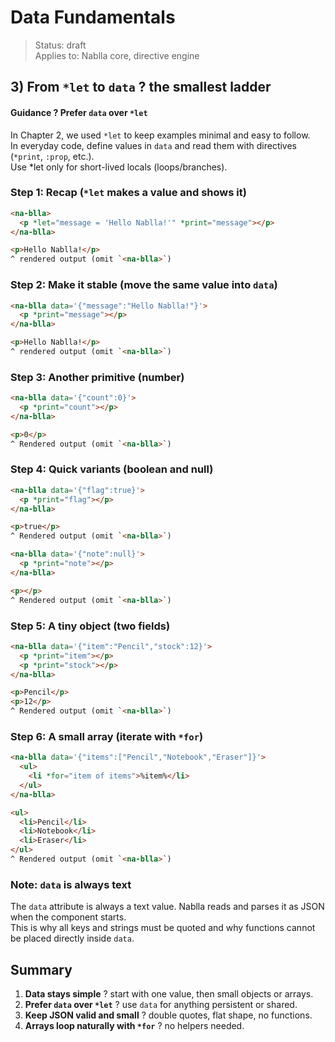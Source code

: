 # Data Fundamentals

> Status: draft  
> Applies to: Nablla core, directive engine

## 3) From `*let` to `data` ? the smallest ladder

#### Guidance ? Prefer `data` over `*let`

In Chapter 2, we used `*let` to keep examples minimal and easy to follow.  
In everyday code, define values in `data` and read them with directives (`*print`, `:prop`, etc.).  
Use *let only for short-lived locals (loops/branches).

### Step 1: Recap (`*let` makes a value and shows it)

```html
<na-blla>
  <p *let="message = 'Hello Nablla!'" *print="message"></p>
</na-blla>

<p>Hello Nablla!</p>
^ rendered output (omit `<na-blla>`)

```

### Step 2: Make it stable (move the same value into `data`)

```html
<na-blla data='{"message":"Hello Nablla!"}'>
  <p *print="message"></p>
</na-blla>

<p>Hello Nablla!</p>
^ rendered output (omit `<na-blla>`)
```

### Step 3: Another primitive (number)

```html
<na-blla data='{"count":0}'>
  <p *print="count"></p>
</na-blla>

<p>0</p>
^ Rendered output (omit `<na-blla>`)
```

### Step 4: Quick variants (boolean and null)

```html
<na-blla data='{"flag":true}'>
  <p *print="flag"></p>
</na-blla>

<p>true</p>
^ Rendered output (omit `<na-blla>`)
```

```html
<na-blla data='{"note":null}'>
  <p *print="note"></p>
</na-blla>

<p></p>
^ Rendered output (omit `<na-blla>`)
```

### Step 5: A tiny object (two fields)

```html
<na-blla data='{"item":"Pencil","stock":12}'>
  <p *print="item"></p>
  <p *print="stock"></p>
</na-blla>

<p>Pencil</p>
<p>12</p>
^ Rendered output (omit `<na-blla>`)
```

### Step 6: A small array (iterate with `*for`)

```html
<na-blla data='{"items":["Pencil","Notebook","Eraser"]}'>
  <ul>
    <li *for="item of items">%item%</li>
  </ul>
</na-blla>

<ul>
  <li>Pencil</li>
  <li>Notebook</li>
  <li>Eraser</li>
</ul>
^ Rendered output (omit `<na-blla>`)
```

### Note: `data` is always text

The `data` attribute is always a text value. Nablla reads and parses it as JSON when the component starts.  
This is why all keys and strings must be quoted and why functions cannot be placed directly inside `data`.

## Summary

1. **Data stays simple** ? start with one value, then small objects or arrays.  
2. **Prefer `data` over `*let`** ? use `data` for anything persistent or shared.  
3. **Keep JSON valid and small** ? double quotes, flat shape, no functions.  
4. **Arrays loop naturally with `*for`** ? no helpers needed.
